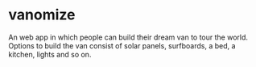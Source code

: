 # vanomize

An web app in which people can build their dream van to tour the world. 
Options to build the van consist of solar panels, surfboards, a bed, a kitchen, lights and so on.